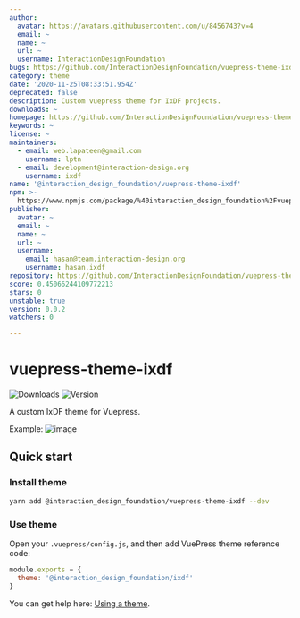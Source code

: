 ```yaml
---
author:
  avatar: https://avatars.githubusercontent.com/u/8456743?v=4
  email: ~
  name: ~
  url: ~
  username: InteractionDesignFoundation
bugs: https://github.com/InteractionDesignFoundation/vuepress-theme-ixdf/issues
category: theme
date: '2020-11-25T08:33:51.954Z'
deprecated: false
description: Custom vuepress theme for IxDF projects.
downloads: ~
homepage: https://github.com/InteractionDesignFoundation/vuepress-theme-ixdf#readme
keywords: ~
license: ~
maintainers:
  - email: web.lapateen@gmail.com
    username: lptn
  - email: development@interaction-design.org
    username: ixdf
name: '@interaction_design_foundation/vuepress-theme-ixdf'
npm: >-
  https://www.npmjs.com/package/%40interaction_design_foundation%2Fvuepress-theme-ixdf
publisher:
  avatar: ~
  email: ~
  name: ~
  url: ~
  username:
    email: hasan@team.interaction-design.org
    username: hasan.ixdf
repository: https://github.com/InteractionDesignFoundation/vuepress-theme-ixdf
score: 0.45066244109772213
stars: 0
unstable: true
version: 0.0.2
watchers: 0

---
```


# vuepress-theme-ixdf

<p>
  <img src="https://img.shields.io/npm/dt/@interaction_design_foundation/vuepress-theme-ixdf?style=flat-square" alt="Downloads">
  <img src="https://img.shields.io/github/package-json/v/InteractionDesignFoundation/vuepress-theme-ixdf?style=flat-square" alt="Version">
</p>

A custom IxDF theme for Vuepress.


Example:
![image](https://user-images.githubusercontent.com/5278175/144902688-1e2a63c9-ace1-4f08-9f8c-e165f5adff71.png)




## Quick start

### Install theme

```sh
yarn add @interaction_design_foundation/vuepress-theme-ixdf --dev
```

### Use theme

Open your `.vuepress/config.js`, and then add VuePress theme reference code:
```js
module.exports = {
  theme: '@interaction_design_foundation/ixdf'
}
```
You can get help here: [Using a theme](https://vuepress.vuejs.org/theme/using-a-theme.html#theme-shorthand).
